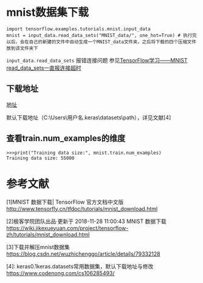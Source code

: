 # mnist数据集下载

```
import tensorflow.examples.tutorials.mnist.input_data
mnist = input_data.read_data_sets("MNIST_data/", one_hot=True) # 执行完以后，会在自己的新建的文件中自动生成一个MNIST_data文件夹，之后将下载的四个压缩文件放到该文件夹下
```

`input_data.read_data_sets` 报错连接问题
参见[TensorFlow学习——MNIST read_data_sets一直报连接超时](https://blog.csdn.net/c20081052/article/details/79101499)


## 下载地址
[地址](http://yann.lecun.com/exdb/mnist/)
  
默认下载地址（C:\Users\用户名.keras\datasets\path），详见文献[4]
    
## 查看train.num_examples的维度
```
>>>print("Training data size:", mnist.train.num_examples)
Training data size: 55000

```


# 参考文献
[1]MNIST 数据下载| TensorFlow 官方文档中文版 <http://www.tensorfly.cn/tfdoc/tutorials/mnist_download.html>  

[2]极客学院团队出品·更新于 2018-11-28 11:00:43 MNIST 数据下载 <https://wiki.jikexueyuan.com/project/tensorflow-zh/tutorials/mnist_download.html>  

[3]下载并解压mnist数据集 <https://blog.csdn.net/wuzhichenggo/article/details/79332128>
  
[4]: keras0.1keras.datasets常用数据集，默认下载地址与修改 <https://www.codenong.com/cs106285493/>  
  
[5]: Ubuntu下Tensorflow加载MNIST数据集(数据下载和读取)<https://blog.csdn.net/m0_37592397/article/details/78514876>
